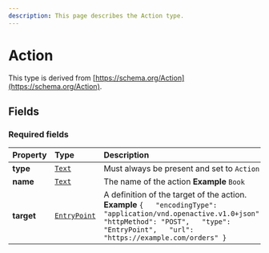 ```yaml
---
description: This page describes the Action type.
---
```


# Action

This type is derived from [https://schema.org/Action](https://schema.org/Action).

## **Fields**

### **Required fields**

| Property | Type | Description |
| :--- | :--- | :--- |
| **type** |  [`Text`](https://schema.org/Text) |  Must always be present and set to `Action` |
| **name** |  [`Text`](https://schema.org/Text) |  The name of the action  **Example**  `Book` |
| **target** |  [`EntryPoint`](https://docs.openactive.io/data-model/types/entrypoint) |  A definition of the target of the action.  **Example**  `{   "encodingType": "application/vnd.openactive.v1.0+json",   "httpMethod": "POST",   "type": "EntryPoint",   "url": "https://example.com/orders" }` |

